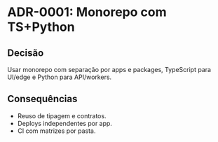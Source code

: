 # ADR-0001: Monorepo com TS+Python

## Decisão
Usar monorepo com separação por apps e packages, TypeScript para UI/edge e Python para API/workers.

## Consequências
- Reuso de tipagem e contratos.
- Deploys independentes por app.
- CI com matrizes por pasta.
